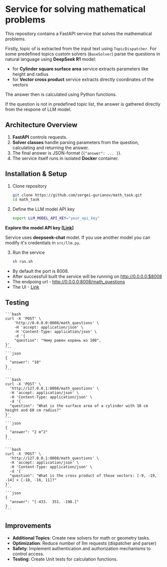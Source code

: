 # Service for solving mathematical problems

This repository contains a FastAPI service that solves the mathematical problems.

Firstly, topic of is extracted from the input text using `TopicDispatcher`.
For some predefined topics custom solvers (`BaseSolver`) parse the questions in natural language using **DeepSeek R1** model:
- for **Cylinder square surface area** service extracts parameters like height and radius
- for **Vector cross product** service extracts directly coordinates of the vectors

The answer then is calculated using Python functions.

If the question is not in predefined topic list, the answer is gathered directly from the respone of LLM model.

## Architecture Overview

1. **FastAPI** controls requests.
2. **Solver classes** handle parsing parameters from the question, calculating and returning the answer.
3. The final answer is JSON-format (`{"answer": ... }`).
4. The service itself runs in isolated **Docker** container.


## Installation & Setup

1. Clone repository

    ```bash
    git clone https://github.com/sergei-gurianov/math_task.git
    cd math_task
    ```

2. Define the LLM model API key

    ```bash
    export LLM_MODEL_API_KEY="your_api_key"
    ```
  **Explore the model API key [[Link](https://platform.deepseek.com/)]**

Service uses **deepseek-chat** model. If you use another model you can modify it's credentials in `src/llm.py`.

3. Run the service

    ```bash
    sh run.sh
    ```

- By default the port is 8008. 
- After successfull built the service will be running on http://0.0.0.0:$8008
- The endpoing url - http://0.0.0.0:8008/math_questions
- The UI - [Link](http://0.0.0.0:8008/docs)

## Testing

    ```bash
    curl -X 'POST' \
        'http://0.0.0.0:8008/math_questions' \
        -H 'accept: application/json' \
        -H 'Content-Type: application/json' \
        -d '{
        "question": "Чему равен корень из 100",
    }'
    ```
    ```json
    {
      "answer": "10"
    }
    ```

    ```bash
    curl -X 'POST' \
      'http://127.0.0.1:8008/math_questions' \
      -H 'accept: application/json' \
      -H 'Content-Type: application/json' \
      -d '{
      "question": "What is the surface area of a cylinder with 10 cm height and 60 cm radius?"
    }'
    ```
    ```json
    {
      "answer": "2 m^2"
    }
    ```
  
    ```bash
    curl -X 'POST' \
      'http://127.0.0.1:8008/math_questions' \
      -H 'accept: application/json' \
      -H 'Content-Type: application/json' \
      -d '{
      "question": "What is the cross product of those vectors: [-9, -19, -14] ⨯ [-18, -16, 11]?"
    }'
    ```
    ```json
    {
      "answer": "[-433.  351. -198.]"
    }
    ```

## Improvements

- **Additional Topics**: Create new solvers for math or geometry tasks.
- **Optimization**: Reduce number of llm requests (dispatcher and parser)
- **Safety**: Implement authentication and authorization mechanisms to control access.
- **Testing**: Create Unit tests for calculation functions.